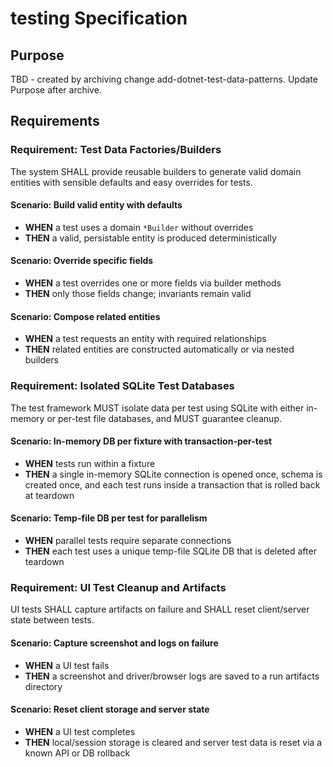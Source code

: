 # testing Specification

## Purpose
TBD - created by archiving change add-dotnet-test-data-patterns. Update Purpose after archive.
## Requirements
### Requirement: Test Data Factories/Builders
The system SHALL provide reusable builders to generate valid domain entities with sensible defaults and easy overrides for tests.

#### Scenario: Build valid entity with defaults
- **WHEN** a test uses a domain `*Builder` without overrides
- **THEN** a valid, persistable entity is produced deterministically

#### Scenario: Override specific fields
- **WHEN** a test overrides one or more fields via builder methods
- **THEN** only those fields change; invariants remain valid

#### Scenario: Compose related entities
- **WHEN** a test requests an entity with required relationships
- **THEN** related entities are constructed automatically or via nested builders

### Requirement: Isolated SQLite Test Databases
The test framework MUST isolate data per test using SQLite with either in-memory or per-test file databases, and MUST guarantee cleanup.

#### Scenario: In-memory DB per fixture with transaction-per-test
- **WHEN** tests run within a fixture
- **THEN** a single in-memory SQLite connection is opened once, schema is created once, and each test runs inside a transaction that is rolled back at teardown

#### Scenario: Temp-file DB per test for parallelism
- **WHEN** parallel tests require separate connections
- **THEN** each test uses a unique temp-file SQLite DB that is deleted after teardown

### Requirement: UI Test Cleanup and Artifacts
UI tests SHALL capture artifacts on failure and SHALL reset client/server state between tests.

#### Scenario: Capture screenshot and logs on failure
- **WHEN** a UI test fails
- **THEN** a screenshot and driver/browser logs are saved to a run artifacts directory

#### Scenario: Reset client storage and server state
- **WHEN** a UI test completes
- **THEN** local/session storage is cleared and server test data is reset via a known API or DB rollback

